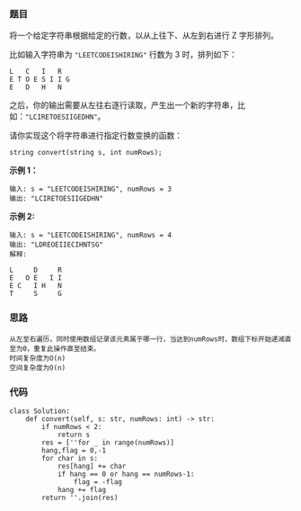 ### 题目

将一个给定字符串根据给定的行数，以从上往下、从左到右进行 Z 字形排列。

比如输入字符串为 `"LEETCODEISHIRING"` 行数为 3 时，排列如下：

```
L   C   I   R
E T O E S I I G
E   D   H   N
```

之后，你的输出需要从左往右逐行读取，产生出一个新的字符串，比如：`"LCIRETOESIIGEDHN"`。

请你实现这个将字符串进行指定行数变换的函数：

```
string convert(string s, int numRows);
```

**示例 1：**

```
输入: s = "LEETCODEISHIRING", numRows = 3
输出: "LCIRETOESIIGEDHN"
```

**示例 2:**

```
输入: s = "LEETCODEISHIRING", numRows = 4
输出: "LDREOEIIECIHNTSG"
解释:

L     D     R
E   O E   I I
E C   I H   N
T     S     G
```

### 思路

```
从左至右遍历，同时使用数组记录该元素属于哪一行，当达到numRows时，数组下标开始递减直至为0，重复此操作直至结束。
时间复杂度为O(n)
空间复杂度为O(n)
```

### 代码

```
class Solution:
    def convert(self, s: str, numRows: int) -> str:
        if numRows < 2:
            return s
        res = [''for _ in range(numRows)]
        hang,flag = 0,-1
        for char in s:
            res[hang] += char
            if hang == 0 or hang == numRows-1:
                flag = -flag
            hang += flag
        return ''.join(res)
```

